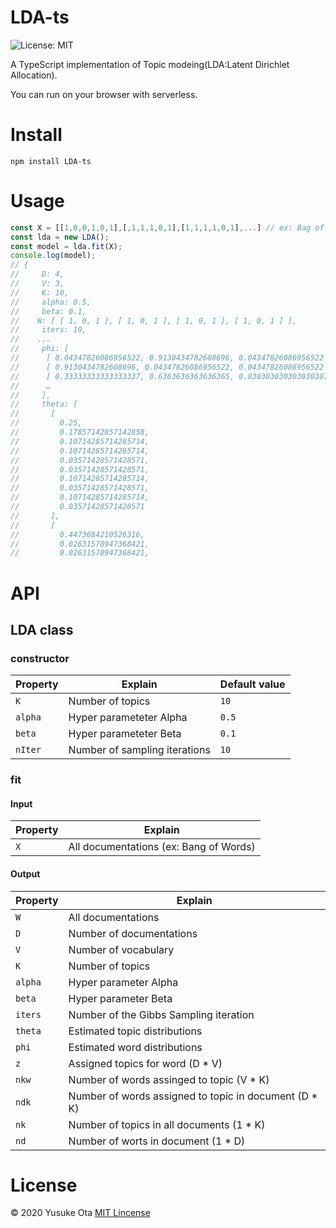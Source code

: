 # LDA-ts
![License: MIT](https://img.shields.io/badge/License-MIT-green.svg)

A TypeScript implementation of Topic modeing(LDA:Latent Dirichlet Allocation).

You can run on your browser with serverless.

# Install

```
npm install LDA-ts
```

# Usage
``` typescript
const X = [[1,0,0,1,0,1],[,1,1,1,0,1],[1,1,1,1,0,1],...] // ex: Bag of words
const lda = new LDA();
const model = lda.fit(X);
console.log(model);
// {
//     D: 4,
//     V: 3,
//     K: 10,
//     alpha: 0.5,
//     beta: 0.1,
//    W: [ [ 1, 0, 1 ], [ 1, 0, 1 ], [ 1, 0, 1 ], [ 1, 0, 1 ] ],
//     iters: 10,
//    ...
//     phi: [
//      [ 0.04347826086956522, 0.9130434782608696, 0.04347826086956522 ],
//      [ 0.9130434782608696, 0.04347826086956522, 0.04347826086956522 ],
//      [ 0.33333333333333337, 0.6363636363636365, 0.030303030303030307 ],
//      …
//     ],
//     theta: [
//       [
//         0.25,
//         0.17857142857142858,
//         0.10714285714285714,
//         0.10714285714285714,
//         0.03571428571428571,
//         0.03571428571428571,
//         0.10714285714285714,
//         0.03571428571428571,
//         0.10714285714285714,
//         0.03571428571428571
//       ],
//       [
//         0.4473684210526316,
//         0.02631578947368421,
//         0.02631578947368421,
```

# API
## LDA class

### constructor

|  Property  |  Explain  | Default value |
| ---- | ---- | ---- |
|  `K`  |  Number of topics  | `10` |
|  `alpha`  |  Hyper parameteter Alpha  | `0.5` |
|  `beta`  |  Hyper parameteter Beta  | `0.1` |
|  `nIter`  |  Number of sampling iterations  | `10` |

### fit

#### Input
|  Property  |  Explain  |
| ---- | ---- | 
|  `X`  |  All documentations (ex: Bang of Words)  |

#### Output
|  Property  |  Explain  |
| ---- | ---- |
|  `W`  |  All documentations  |
|  `D`  |  Number of documentations  |
|  `V`  |  Number of vocabulary  |
|  `K`  |  Number of topics  |
|  `alpha`  |  Hyper parameter Alpha  |
|  `beta`  |  Hyper parameter Beta  |
|  `iters`  |  Number of the Gibbs Sampling iteration  |
|  `theta`  |  Estimated topic distributions  |
|  `phi`  |  Estimated word distributions |
|  `z`  | Assigned topics for word (D * V)  |
|  `nkw`  | Number of words assinged to topic (V * K)  |
|  `ndk`  | Number of words assigned to topic in document (D * K)  |
|  `nk`  | Number of topics in all documents (1 * K)  |
|  `nd`  | Number of worts in document (1 * D)  |

  
# License
© 2020 Yusuke Ota [MIT Lincense]()
